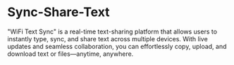 # Sync-Share-Text
"WiFi Text Sync" is a real-time text-sharing platform that allows users to instantly type, sync, and share text across multiple devices. With live updates and seamless collaboration, you can effortlessly copy, upload, and download text or files—anytime, anywhere.
